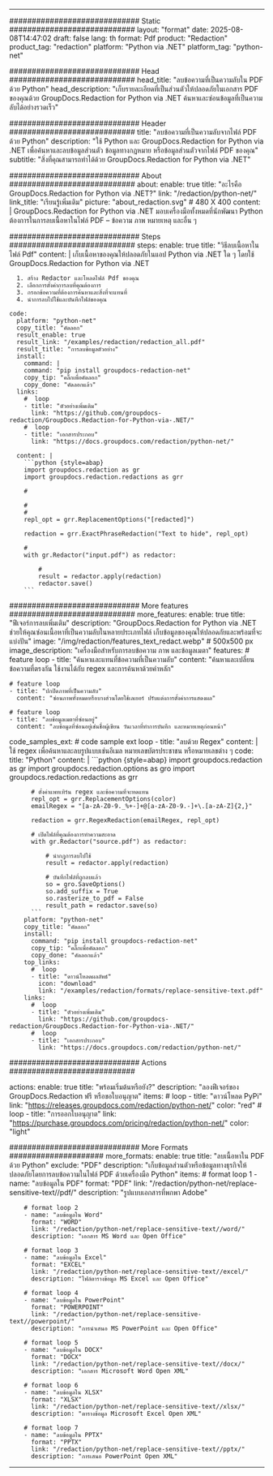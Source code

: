 
---
############################# Static ############################
layout: "format"
date:  2025-08-08T14:47:02
draft: false
lang: th
format: Pdf
product: "Redaction"
product_tag: "redaction"
platform: "Python via .NET"
platform_tag: "python-net"

############################# Head ############################
head_title: "ลบข้อความที่เป็นความลับใน PDF ด้วย Python"
head_description: "เก็บรายละเอียดที่เป็นส่วนตัวให้ปลอดภัยในเอกสาร PDF ของคุณด้วย GroupDocs.Redaction for Python via .NET ค้นหาและซ่อนข้อมูลที่เป็นความลับได้อย่างรวดเร็ว"

############################# Header ############################
title: "ลบข้อความที่เป็นความลับจากไฟล์ PDF ด้วย Python" 
description: "ใช้ Python และ GroupDocs.Redaction for Python via .NET เพื่อค้นหาและลบข้อมูลส่วนตัว ข้อมูลทางกฎหมาย หรือข้อมูลส่วนตัวจากไฟล์ PDF ของคุณ"
subtitle: "สิ่งที่คุณสามารถทำได้ด้วย GroupDocs.Redaction for Python via .NET" 

############################# About ############################
about:
    enable: true
    title: "อะไรคือ GroupDocs.Redaction for Python via .NET?"
    link: "/redaction/python-net/"
    link_title: "เรียนรู้เพิ่มเติม"
    picture: "about_redaction.svg" # 480 X 400
    content: |
       GroupDocs.Redaction for Python via .NET มอบเครื่องมือทั้งหมดที่นักพัฒนา Python ต้องการในการลบเนื้อหาในไฟล์ PDF – ข้อความ ภาพ หมายเหตุ และอื่น ๆ

############################# Steps ############################
steps:
    enable: true
    title: "วิธีลบเนื้อหาในไฟล์ Pdf"
    content: |
      เก็บเนื้อหาของคุณให้ปลอดภัยในแอป Python via .NET ใด ๆ โดยใช้ GroupDocs.Redaction for Python via .NET
      
      1. สร้าง Redactor และโหลดไฟล์ Pdf ของคุณ
      2. เลือกการตั้งค่าการลบที่คุณต้องการ
      3. กรอกข้อความที่ต้องการค้นหาและสิ่งที่จะแทนที่
      4. นำการลบไปใช้และบันทึกไฟล์ของคุณ
   
    code:
      platform: "python-net"
      copy_title: "คัดลอก"
      result_enable: true
      result_link: "/examples/redaction/redaction_all.pdf"
      result_title: "การลบข้อมูลตัวอย่าง"
      install:
        command: |
        command: "pip install groupdocs-redaction-net"
        copy_tip: "คลิ๊กเพื่อคัดลอก"
        copy_done: "คัดลอกแล้ว"
      links:
        #  loop
        - title: "ตัวอย่างเพิ่มเติม"
          link: "https://github.com/groupdocs-redaction/GroupDocs.Redaction-for-Python-via-.NET/"
        #  loop
        - title: "เอกสารประกอบ"
          link: "https://docs.groupdocs.com/redaction/python-net/"
          
      content: |
        ```python {style=abap}
        import groupdocs.redaction as gr
        import groupdocs.redaction.redactions as grr

        # 

        # 
        # 
        repl_opt = grr.ReplacementOptions("[redacted]")
                
        redaction = grr.ExactPhraseRedaction("Text to hide", repl_opt)

        # 
        with gr.Redactor("input.pdf") as redactor:

            # 
            result = redactor.apply(redaction)
            redactor.save()
        ```            


############################# More features ############################
more_features:
  enable: true
  title: "ฟีเจอร์การลบเพิ่มเติม"
  description: "GroupDocs.Redaction for Python via .NET ช่วยให้คุณซ่อนเนื้อหาที่เป็นความลับในหลายประเภทไฟล์ เก็บข้อมูลของคุณให้ปลอดภัยและพร้อมที่จะแบ่งปัน"
  image: "/img/redaction/features_text_redact.webp" # 500x500 px
  image_description: "เครื่องมือสำหรับการลบข้อความ ภาพ และข้อมูลเมตา"
  features:
    # feature loop
    - title: "ค้นหาและแทนที่ข้อความที่เป็นความลับ"
      content: "ค้นหาและเปลี่ยนข้อความที่ตรงกัน ใช้งานได้กับ regex และการค้นหาด้วยคำหลัก"

    # feature loop
    - title: "ปกปิดภาพที่เป็นความลับ"
      content: "ซ่อนภาพทั้งหมดหรือบางส่วนโดยใช้เลเยอร์ ปรับแต่งการตั้งค่าการแสดงผล"

    # feature loop
    - title: "ลบข้อมูลเมตาที่ซ่อนอยู่"
      content: "ลบข้อมูลที่ซ่อนอยู่เช่นชื่อผู้เขียน วันเวลาที่ทำการบันทึก และหมายเหตุก่อนหน้า"
      
  code_samples_ext:
    # code sample ext loop
    - title: "ลบด้วย Regex"
      content: |
        ใช้ regex เพื่อค้นหาและลบรูปแบบเช่นอีเมล หมายเลขบัตรประชาชน หรือหมายเลขต่าง ๆ
      code:
        title: "Python"
        content: |
          ```python {style=abap}
          import groupdocs.redaction as gr
          import groupdocs.redaction.options as gro
          import groupdocs.redaction.redactions as grr

          # ตั้งค่าแพทเทิร์น regex และข้อความที่จะทดแทน
          repl_opt = grr.ReplacementOptions(color)
          emailRegex = "[a-zA-Z0-9._%+-]+@[a-zA-Z0-9.-]+\.[a-zA-Z]{2,}"

          redaction = grr.RegexRedaction(emailRegex, repl_opt)

          # เปิดไฟล์ที่คุณต้องการทำความสะอาด
          with gr.Redactor("source.pdf") as redactor:

              # นำกฎการลบไปใช้
              result = redactor.apply(redaction)

              # บันทึกไฟล์ที่ถูกลบแล้ว
              so = gro.SaveOptions()
              so.add_suffix = True
              so.rasterize_to_pdf = False
              result_path = redactor.save(so)
          ```
        platform: "python-net"
        copy_title: "คัดลอก"
        install:
          command: "pip install groupdocs-redaction-net"
          copy_tip: "คลิ๊กเพื่อคัดลอก"
          copy_done: "คัดลอกแล้ว"
        top_links:
          #  loop
          - title: "ดาวน์โหลดผลลัพธ์"
            icon: "download"
            link: "/examples/redaction/formats/replace-sensitive-text.pdf"
        links:
          #  loop
          - title: "ตัวอย่างเพิ่มเติม"
            link: "https://github.com/groupdocs-redaction/GroupDocs.Redaction-for-Python-via-.NET/"
          #  loop
          - title: "เอกสารประกอบ"
            link: "https://docs.groupdocs.com/redaction/python-net/"


############################# Actions ############################

actions:
  enable: true
  title: "พร้อมเริ่มต้นหรือยัง?"
  description: "ลองฟีเจอร์ของ GroupDocs.Redaction ฟรี หรือขอใบอนุญาต"
  items:
    #  loop
    - title: "ดาวน์โหลด PyPi"
      link: "https://releases.groupdocs.com/redaction/python-net/"
      color: "red"
        #  loop
    - title: "การออกใบอนุญาต"
      link: "https://purchase.groupdocs.com/pricing/redaction/python-net/"
      color: "light"


############################# More Formats #####################
more_formats:
    enable: true
    title: "ลบเนื้อหาใน PDF ด้วย Python"
    exclude: "PDF"
    description: "เก็บข้อมูลส่วนตัวหรือข้อมูลทางธุรกิจให้ปลอดภัยโดยการลบข้อความในไฟล์ PDF ด้วยเครื่องมือ Python"
    items: 
        # format loop 1
        - name: "ลบข้อมูลใน PDF"
          format: "PDF"
          link: "/redaction/python-net/replace-sensitive-text//pdf/"
          description: "รูปแบบเอกสารที่พกพา Adobe"

        # format loop 2
        - name: "ลบข้อมูลใน Word"
          format: "WORD"
          link: "/redaction/python-net/replace-sensitive-text//word/"
          description: "เอกสาร MS Word และ Open Office"
          
        # format loop 3
        - name: "ลบข้อมูลใน Excel"
          format: "EXCEL"
          link: "/redaction/python-net/replace-sensitive-text//excel/"
          description: "ไฟล์ตารางข้อมูล MS Excel และ Open Office"

        # format loop 4
        - name: "ลบข้อมูลใน PowerPoint"
          format: "POWERPOINT"
          link: "/redaction/python-net/replace-sensitive-text//powerpoint/"
          description: "การนำเสนอ MS PowerPoint และ Open Office"

        # format loop 5
        - name: "ลบข้อมูลใน DOCX"
          format: "DOCX"
          link: "/redaction/python-net/replace-sensitive-text//docx/"
          description: "เอกสาร Microsoft Word Open XML"
          
        # format loop 6
        - name: "ลบข้อมูลใน XLSX"
          format: "XLSX"
          link: "/redaction/python-net/replace-sensitive-text//xlsx/"
          description: "ตารางข้อมูล Microsoft Excel Open XML"
          
        # format loop 7
        - name: "ลบข้อมูลใน PPTX"
          format: "PPTX"
          link: "/redaction/python-net/replace-sensitive-text//pptx/"
          description: "การเสนอ PowerPoint Open XML"


---